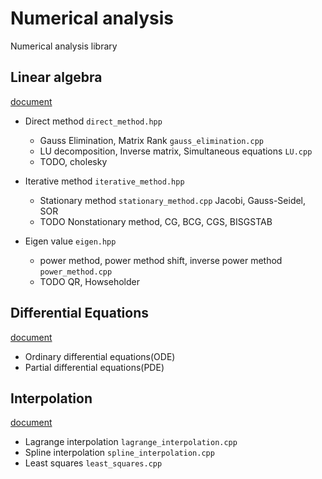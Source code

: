 # Numerical analysis

Numerical analysis library

## Linear algebra  
[document](./document/linear_algebla.md)
- Direct method `direct_method.hpp`
    - Gauss Elimination, Matrix Rank `gauss_elimination.cpp` 
    - LU decomposition, Inverse matrix, Simultaneous equations `LU.cpp` 
    - TODO, cholesky

- Iterative method `iterative_method.hpp`  
    - Stationary method `stationary_method.cpp` Jacobi, Gauss-Seidel, SOR    
    - TODO Nonstationary method, CG, BCG, CGS, BISGSTAB  


- Eigen value `eigen.hpp`
    - power method, power method shift, inverse power method `power_method.cpp`
    - TODO QR, Howseholder




## Differential Equations
[document](./document/differential_equations.md)
- Ordinary differential equations(ODE)
- Partial differential equations(PDE)





## Interpolation
[document](./document/interpolation.md)
- Lagrange interpolation `lagrange_interpolation.cpp` 
- Spline interpolation `spline_interpolation.cpp` 
- Least squares `least_squares.cpp`

